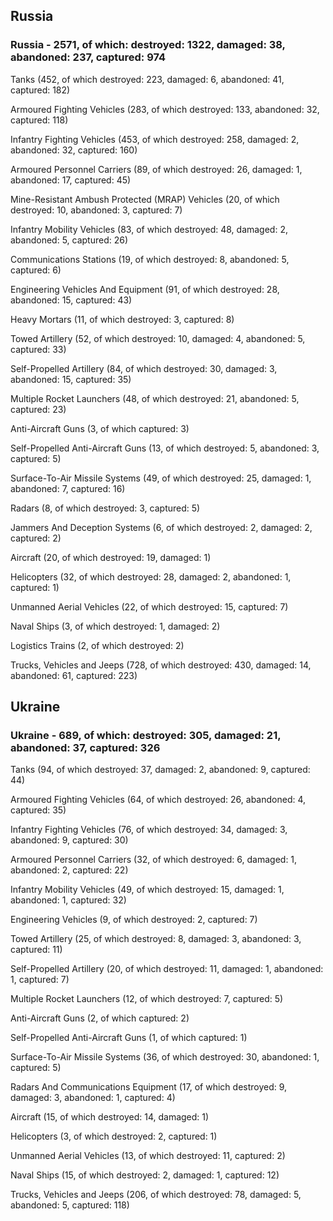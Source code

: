 
 
 ## Russia
 
 ### Russia - 2571, of which: destroyed: 1322, damaged: 38, abandoned: 237, captured: 974

 

 

 Tanks (452, of which destroyed: 223, damaged: 6, abandoned: 41, captured: 182)

 Armoured Fighting Vehicles (283, of which destroyed: 133, abandoned: 32, captured: 118)

 Infantry Fighting Vehicles (453, of which destroyed: 258, damaged: 2, abandoned: 32, captured: 160)

 Armoured Personnel Carriers (89, of which destroyed: 26, damaged: 1, abandoned: 17, captured: 45)

 Mine-Resistant Ambush Protected (MRAP) Vehicles (20, of which destroyed: 10, abandoned: 3, captured: 7)

 Infantry Mobility Vehicles (83, of which destroyed: 48, damaged: 2, abandoned: 5, captured: 26)

 Communications Stations (19, of which destroyed: 8, abandoned: 5, captured: 6)

 Engineering Vehicles And Equipment (91, of which destroyed: 28, abandoned: 15, captured: 43)

 Heavy Mortars (11, of which destroyed: 3, captured: 8)

 Towed Artillery (52, of which destroyed: 10, damaged: 4, abandoned: 5, captured: 33)

 Self-Propelled Artillery (84, of which destroyed: 30, damaged: 3, abandoned: 15, captured: 35)

 Multiple Rocket Launchers (48, of which destroyed: 21, abandoned: 5, captured: 23)

 Anti-Aircraft Guns (3, of which captured: 3)

 Self-Propelled Anti-Aircraft Guns (13, of which destroyed: 5, abandoned: 3, captured: 5)

 Surface-To-Air Missile Systems (49, of which destroyed: 25, damaged: 1, abandoned: 7, captured: 16)

 Radars (8, of which destroyed: 3, captured: 5)

 Jammers And Deception Systems (6, of which destroyed: 2, damaged: 2, captured: 2)

 Aircraft (20, of which destroyed: 19, damaged: 1)

 Helicopters (32, of which destroyed: 28, damaged: 2, abandoned: 1, captured: 1)

 Unmanned Aerial Vehicles (22, of which destroyed: 15, captured: 7)

 Naval Ships (3, of which destroyed: 1, damaged: 2)

 Logistics Trains (2, of which destroyed: 2)

 Trucks, Vehicles and Jeeps (728, of which destroyed: 430, damaged: 14, abandoned: 61, captured: 223)

 
 
 ## Ukraine
 
 ### Ukraine - 689, of which: destroyed: 305, damaged: 21, abandoned: 37, captured: 326

 

 

 Tanks (94, of which destroyed: 37, damaged: 2, abandoned: 9, captured: 44)

 Armoured Fighting Vehicles (64, of which destroyed: 26, abandoned: 4, captured: 35)

 Infantry Fighting Vehicles (76, of which destroyed: 34, damaged: 3, abandoned: 9, captured: 30)

 Armoured Personnel Carriers (32, of which destroyed: 6, damaged: 1, abandoned: 2, captured: 22)

 Infantry Mobility Vehicles (49, of which destroyed: 15, damaged: 1, abandoned: 1, captured: 32)

 Engineering Vehicles (9, of which destroyed: 2, captured: 7)

 Towed Artillery (25, of which destroyed: 8, damaged: 3, abandoned: 3, captured: 11)

 Self-Propelled Artillery (20, of which destroyed: 11, damaged: 1, abandoned: 1, captured: 7)

 Multiple Rocket Launchers (12, of which destroyed: 7, captured: 5)

 Anti-Aircraft Guns (2, of which captured: 2)

 Self-Propelled Anti-Aircraft Guns (1, of which captured: 1)

 Surface-To-Air Missile Systems (36, of which destroyed: 30, abandoned: 1, captured: 5)

 

 

 Radars And Communications Equipment (17, of which destroyed: 9, damaged: 3, abandoned: 1, captured: 4)

 Aircraft (15, of which destroyed: 14, damaged: 1)

 Helicopters (3, of which destroyed: 2, captured: 1)

 Unmanned Aerial Vehicles (13, of which destroyed: 11, captured: 2)

 Naval Ships (15, of which destroyed: 2, damaged: 1, captured: 12)

 Trucks, Vehicles and Jeeps (206, of which destroyed: 78, damaged: 5, abandoned: 5, captured: 118)

